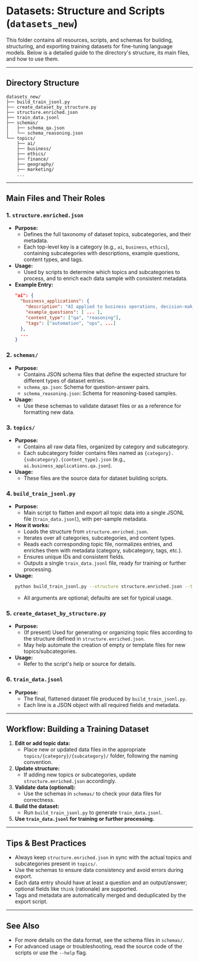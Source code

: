 # Datasets: Structure and Scripts (`datasets_new`)

This folder contains all resources, scripts, and schemas for building, structuring, and exporting training datasets for fine-tuning language models. Below is a detailed guide to the directory's structure, its main files, and how to use them.

---

## Directory Structure

```
datasets_new/
├── build_train_jsonl.py
├── create_dataset_by_structure.py
├── structure.enriched.json
├── train_data.jsonl
├── schemas/
│   ├── schema_qa.json
│   └── schema_reasoning.json
└── topics/
    ├── ai/
    ├── business/
    ├── ethics/
    ├── finance/
    ├── geography/
    ├── marketing/
    ...
```

---

## Main Files and Their Roles

### 1. `structure.enriched.json`

-   **Purpose:**
    -   Defines the full taxonomy of dataset topics, subcategories, and their metadata.
    -   Each top-level key is a category (e.g., `ai`, `business`, `ethics`), containing subcategories with descriptions, example questions, content types, and tags.
-   **Usage:**
    -   Used by scripts to determine which topics and subcategories to process, and to enrich each data sample with consistent metadata.
-   **Example Entry:**
    ```json
    "ai": {
      "business_applications": {
        "description": "AI applied to business operations, decision-making, automation, and ROI.",
        "example_questions": [ ... ],
        "content_type": ["qa", "reasoning"],
        "tags": ["automation", "ops", ...]
      },
      ...
    }
    ```

### 2. `schemas/`

-   **Purpose:**
    -   Contains JSON schema files that define the expected structure for different types of dataset entries.
    -   `schema_qa.json`: Schema for question-answer pairs.
    -   `schema_reasoning.json`: Schema for reasoning-based samples.
-   **Usage:**
    -   Use these schemas to validate dataset files or as a reference for formatting new data.

### 3. `topics/`

-   **Purpose:**
    -   Contains all raw data files, organized by category and subcategory.
    -   Each subcategory folder contains files named as `{category}.{subcategory}.{content_type}.json` (e.g., `ai.business_applications.qa.json`).
-   **Usage:**
    -   These files are the source data for dataset building scripts.

### 4. `build_train_jsonl.py`

-   **Purpose:**
    -   Main script to flatten and export all topic data into a single JSONL file (`train_data.jsonl`), with per-sample metadata.
-   **How it works:**
    -   Loads the structure from `structure.enriched.json`.
    -   Iterates over all categories, subcategories, and content types.
    -   Reads each corresponding topic file, normalizes entries, and enriches them with metadata (category, subcategory, tags, etc.).
    -   Ensures unique IDs and consistent fields.
    -   Outputs a single `train_data.jsonl` file, ready for training or further processing.
-   **Usage:**
    ```sh
    python build_train_jsonl.py --structure structure.enriched.json --topics-dir topics --output train_data.jsonl
    ```
    -   All arguments are optional; defaults are set for typical usage.

### 5. `create_dataset_by_structure.py`

-   **Purpose:**
    -   (If present) Used for generating or organizing topic files according to the structure defined in `structure.enriched.json`.
    -   May help automate the creation of empty or template files for new topics/subcategories.
-   **Usage:**
    -   Refer to the script's help or source for details.

### 6. `train_data.jsonl`

-   **Purpose:**
    -   The final, flattened dataset file produced by `build_train_jsonl.py`.
    -   Each line is a JSON object with all required fields and metadata.

---

## Workflow: Building a Training Dataset

1. **Edit or add topic data:**
    - Place new or updated data files in the appropriate `topics/{category}/{subcategory}/` folder, following the naming convention.
2. **Update structure:**
    - If adding new topics or subcategories, update `structure.enriched.json` accordingly.
3. **Validate data (optional):**
    - Use the schemas in `schemas/` to check your data files for correctness.
4. **Build the dataset:**
    - Run `build_train_jsonl.py` to generate `train_data.jsonl`.
5. **Use `train_data.jsonl` for training or further processing.**

---

## Tips & Best Practices

-   Always keep `structure.enriched.json` in sync with the actual topics and subcategories present in `topics/`.
-   Use the schemas to ensure data consistency and avoid errors during export.
-   Each data entry should have at least a question and an output/answer; optional fields like `think` (rationale) are supported.
-   Tags and metadata are automatically merged and deduplicated by the export script.

---

## See Also

-   For more details on the data format, see the schema files in `schemas/`.
-   For advanced usage or troubleshooting, read the source code of the scripts or use the `--help` flag.
